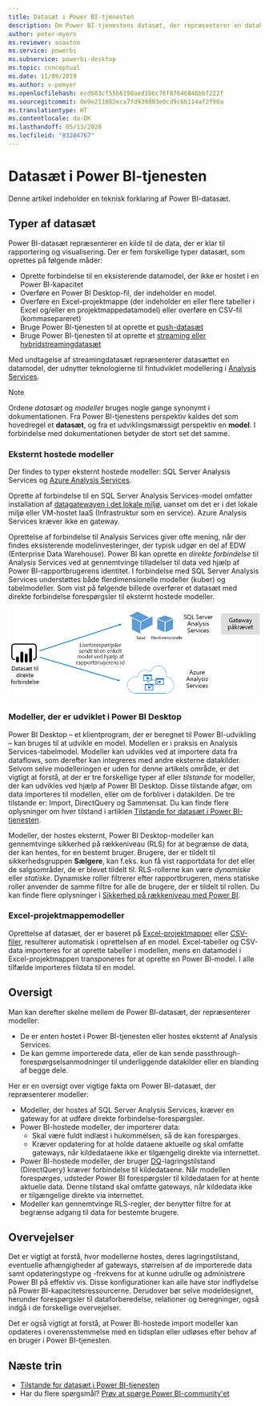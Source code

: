 ```yaml
---
title: Datasæt i Power BI-tjenesten
description: Om Power BI-tjenestens datasæt, der repræsenterer en datakilde, der er klar til rapportering og visualisering.
author: peter-myers
ms.reviewer: asaxton
ms.service: powerbi
ms.subservice: powerbi-desktop
ms.topic: conceptual
ms.date: 11/09/2019
ms.author: v-pemyer
ms.openlocfilehash: ecd683cf55b6198aed1bbc76f87646846bbf222f
ms.sourcegitcommit: 0e9e211082eca7fd939803e0cd9c6b114af2f90a
ms.translationtype: HT
ms.contentlocale: da-DK
ms.lasthandoff: 05/13/2020
ms.locfileid: "83284767"
---
```

# <a name="datasets-in-the-power-bi-service"></a>Datasæt i Power BI-tjenesten

Denne artikel indeholder en teknisk forklaring af Power BI-datasæt.

## <a name="dataset-types"></a>Typer af datasæt

Power BI-datasæt repræsenterer en kilde til de data, der er klar til rapportering og visualisering. Der er fem forskellige typer datasæt, som oprettes på følgende måder:

- Oprette forbindelse til en eksisterende datamodel, der ikke er hostet i en Power BI-kapacitet
- Overføre en Power BI Desktop-fil, der indeholder en model.
- Overføre en Excel-projektmappe (der indeholder en eller flere tabeller i Excel og/eller en projektmappedatamodel) eller overføre en CSV-fil (kommasepareret)
- Bruge Power BI-tjenesten til at oprette et [push-datasæt](../developer/automation/walkthrough-push-data.md)
- Bruge Power BI-tjenesten til at oprette et [streaming eller hybridstreamingdatasæt](service-real-time-streaming.md)

Med undtagelse af streamingdatasæt repræsenterer datasættet en datamodel, der udnytter teknologierne til fintudviklet modellering i [Analysis Services](/analysis-services/analysis-services-overview).

> [!NOTE]
> Ordene _datasæt_ og _modeller_ bruges nogle gange synonymt i dokumentationen. Fra Power BI-tjenestens perspektiv kaldes det som hovedregel et **datasæt**, og fra et udviklingsmæssigt perspektiv en **model**. I forbindelse med dokumentationen betyder de stort set det samme.

### <a name="external-hosted-models"></a>Eksternt hostede modeller

Der findes to typer eksternt hostede modeller: SQL Server Analysis Services og [Azure Analysis Services](/azure/analysis-services/analysis-services-overview).

Oprette af forbindelse til en SQL Server Analysis Services-model omfatter installation af [datagatewayen i det lokale miljø](service-gateway-onprem.md), uanset om det er i det lokale miljø eller VM-hostet IaaS (Infrastruktur som en service). Azure Analysis Services kræver ikke en gateway.

Oprettelse af forbindelse til Analysis Services giver ofte mening, når der findes eksisterende modelinvesteringer, der typisk udgør en del af EDW (Enterprise Data Warehouse). Power BI kan oprette en _direkte forbindelse_ til Analysis Services ved at gennemtvinge tilladelser til data ved hjælp af Power BI-rapportbrugerens identitet. I forbindelse med SQL Server Analysis Services understøttes både flerdimensionelle modeller (kuber) og tabelmodeller. Som vist på følgende billede overfører et datasæt med direkte forbindelse forespørgsler til eksternt hostede modeller.

![Et datasæt med direkte forbindelse sender forespørgsler til en eksternt hostet model](media/service-datasets-understand/live-connection-dataset.png)

### <a name="power-bi-desktop-developed-models"></a>Modeller, der er udviklet i Power BI Desktop

Power BI Desktop – et klientprogram, der er beregnet til Power BI-udvikling – kan bruges til at udvikle en model. Modellen er i praksis en Analysis Services-tabelmodel. Modeller kan udvikles ved at importere data fra dataflows, som derefter kan integreres med andre eksterne datakilder. Selvom selve modelleringen er uden for denne artikels område, er det vigtigt at forstå, at der er tre forskellige typer af eller _tilstande_ for modeller, der kan udvikles ved hjælp af Power BI Desktop. Disse tilstande afgør, om data importeres til modellen, eller om de forbliver i datakilden. De tre tilstande er: Import, DirectQuery og Sammensat. Du kan finde flere oplysninger om hver tilstand i artiklen [Tilstande for datasæt i Power BI-tjenesten](service-dataset-modes-understand.md).

Modeller, der hostes eksternt, Power BI Desktop-modeller kan gennemtvinge sikkerhed på rækkeniveau (RLS) for at begrænse de data, der kan hentes, for en bestemt bruger. Brugere, der er tildelt til sikkerhedsgruppen **Sælgere**, kan f.eks. kun få vist rapportdata for det eller de salgsområder, de er blevet tildelt til. RLS-rollerne kan være _dynamiske_ eller _statiske_. Dynamiske roller filtrerer efter rapportbrugeren, mens statiske roller anvender de samme filtre for alle de brugere, der er tildelt til rollen. Du kan finde flere oplysninger i [Sikkerhed på rækkeniveau med Power BI](../admin/service-admin-rls.md).

### <a name="excel-workbook-models"></a>Excel-projektmappemodeller

Oprettelse af datasæt, der er baseret på [Excel-projektmapper](service-excel-workbook-files.md) eller [CSV-filer](service-comma-separated-value-files.md), resulterer automatisk i oprettelsen af en model. Excel-tabeller og CSV-data importeres for at oprette tabeller i modellen, mens en datamodel i Excel-projektmappen transponeres for at oprette en Power BI-model. I alle tilfælde importeres fildata til en model.

## <a name="summary"></a>Oversigt

Man kan derefter skelne mellem de Power BI-datasæt, der repræsenterer modeller:

- De er enten hostet i Power BI-tjenesten eller hostes eksternt af Analysis Services.
- De kan gemme importerede data, eller de kan sende passthrough-forespørgselsanmodninger til underliggende datakilder eller en blanding af begge dele.

Her er en oversigt over vigtige fakta om Power BI-datasæt, der repræsenterer modeller:

- Modeller, der hostes af SQL Server Analysis Services, kræver en gateway for at udføre direkte forbindelse-forespørgsler.
- Power BI-hostede modeller, der importerer data:
  - Skal være fuldt indlæst i hukommelsen, så de kan forespørges.
  - Kræver opdatering for at holde dataene aktuelle og skal omfatte gateways, når kildedataene ikke er tilgængelig direkte via internettet.
- Power BI-hostede modeller, der bruger [DQ](desktop-directquery-about.md)-lagringstilstand (DirectQuery) kræver forbindelse til kildedataene. Når modellen forespørges, udsteder Power BI forespørgsler til kildedataen for at hente aktuelle data. Denne tilstand skal omfatte gateways, når kildedata ikke er tilgængelige direkte via internettet.
- Modeller kan gennemtvinge RLS-regler, der benytter filtre for at begrænse adgang til data for bestemte brugere.

## <a name="considerations"></a>Overvejelser

Det er vigtigt at forstå, hvor modellerne hostes, deres lagringstilstand, eventuelle afhængigheder af gateways, størrelsen af de importerede data samt opdateringstype og -frekvens for at kunne udrulle og administrere Power BI på effektiv vis. Disse konfigurationer kan alle have stor indflydelse på Power BI-kapacitetsressourcerne. Derudover bør selve modeldesignet, herunder forespørgsler til dataforberedelse, relationer og beregninger, også indgå i de forskellige overvejelser.

Det er også vigtigt at forstå, at Power BI-hostede import modeller kan opdateres i overensstemmelse med en tidsplan eller udløses efter behov af en bruger i Power BI-tjenesten.

## <a name="next-steps"></a>Næste trin

- [Tilstande for datasæt i Power BI-tjenesten](service-dataset-modes-understand.md)
- Har du flere spørgsmål? [Prøv at spørge Power BI-community'et](https://community.powerbi.com/)
